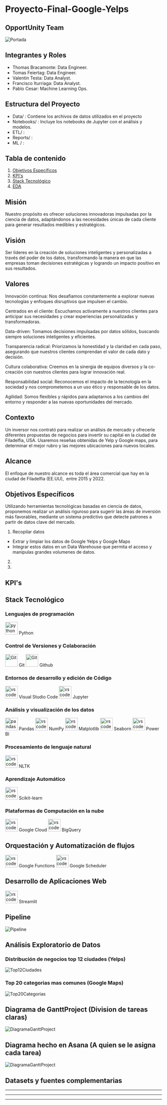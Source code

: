 # Proyecto-Final-Google-Yelps
## OpportUnity Team
![Portada](./Data/Images/OpporUnity_Banner.png)


<!-- PARTE INTEGRANTES Y ROLES -->


## Integrantes y Roles

* Thomas Bracamonte: Data Engineer.
* Tomas Feiertag: Data Engineer.
* Valentin Testa: Data Analyst.
* Francisco Iturriaga: Data Analyst.
* Pablo Cesar: Machine Learning Ops.


<!-- ESTRUCTURA DEL PROYECTO -->


## Estructura del Proyecto
* Data/ : Contiene los archivos de datos utilizados en el proyecto
* Notebooks/ : Incluye los notebooks de Jupyter con el análisis y modelos.
* ETL/ :
* Reports/ :
* ML / :


<!-- TABLA DE CONTENIDO -->


## Tabla de contenido
1. [Objetivos Específicos](#objetivos-específicos)
2. [KPI's](#kpi's)
3. [Stack Tecnológico](#stack-tecnológico)
4. [EDA](#análisis-exploratorio-de-datos)


<!-- INTRODUCCION -->


## Misión

Nuestro propósito es ofrecer soluciones innovadoras impulsadas por la ciencia de datos, adaptándonos a las necesidades únicas de cada cliente para generar resultados medibles y estratégicos.

## Visión

Ser líderes en la creación de soluciones inteligentes y personalizadas a través del poder de los datos, transformando la manera en que las empresas toman decisiones estratégicas y logrando un impacto positivo en sus resultados.

## Valores

Innovación continua: Nos desafiamos constantemente a explorar nuevas tecnologías y enfoques disruptivos que impulsen el cambio.

Centrados en el cliente: Escuchamos activamente a nuestros clientes para anticipar sus necesidades y crear experiencias personalizadas y transformadoras.

Data-driven: Tomamos decisiones impulsadas por datos sólidos, buscando siempre soluciones inteligentes y eficientes.

Transparencia radical: Priorizamos la honestidad y la claridad en cada paso, asegurando que nuestros clientes comprendan el valor de cada dato y decisión.

Cultura colaborativa: Creemos en la sinergia de equipos diversos y la co-creación con nuestros clientes para lograr innovación real.

Responsabilidad social: Reconocemos el impacto de la tecnología en la sociedad y nos comprometemos a un uso ético y responsable de los datos.

Agilidad: Somos flexibles y rápidos para adaptarnos a los cambios del entorno y responder a las nuevas oportunidades del mercado.

## Contexto
Un inversor nos contrató para realizar un análisis de mercado y ofrecerle diferentes propuestas de negocios para invertir su capital en la ciudad de Filadelfia, USA. Usaremos reseñas obtenidas de Yelp y Google maps, para determinar el mejor rubro y las mejores ubicaciones para nuevos locales.

## Alcance
El enfoque de nuestro alcance es toda el área comercial que hay en la ciudad de Filadelfia (EE.UU),  entre 2015 y 2022.


<!-- Trabajar en Objetivos Especificos -->


## Objetivos Específicos
Utilizando herramientas tecnológicas basadas en ciencia de datos, proponemos realizar un análisis riguroso para sugerir las áreas de inversión más favorables, mediante un sistema predictivo que detecte patrones a partir de datos clave del mercado.

1. Recopilar datos
* Extrar y limpiar los datos de Google Yelps y Google Maps
* Integrar estos datos en un Data Warehouse que permita el acceso y manipulas grandes volumenes de datos.
2. 

3. 


<!-- Trabajar en KPI -->


## KPI's


<!-- STACK TECNOLOGICO -->


## Stack Tecnológico

### Lenguajes de programación
<img src="Data\Images\Icons\pyhon-logo.png" title="Python" alt="python" width="40" height="40"/> Python 

### Control de Versiones y Colaboración
<img src="Data\Images\Icons\git.png" title="Git" alt="Git" width="40" height="40"/> Git <img src="Data\Images\Icons\github.png" title="Git" alt="Git" width="40" height="40"/> Github

### Entornos de desarrollo y edición de Código
<img src="Data\Images\Icons\VS-code-logo.png" title="VSCode" alt="vscode" width="40" height="40"/> Visual Studio Code 
<img src="Data\Images\Icons\jupyter.png" title="VSCode" alt="vscode" width="40" height="40"/> Jupyter

### Análisis y visualización de los datos
<img src="Data\Images\Icons\pandas-logo-300.png" title="Pandas" alt="pandas" width="40" height="40"/> Pandas 
<img src="Data\Images\Icons\numpy-original.svg" title="VSCode" alt="vscode" width="40" height="40"/> NumPy 
<img src="Data\Images\Icons\matplotlib-original.svg" title="VSCode" alt="vscode" width="40" height="40"/> Matplotlib 
<img src="Data\Images\Icons\seaborn-icon.svg" title="VSCode" alt="vscode" width="40" height="40"/> Seaborn 
<img src="Data\Images\Icons\powerbi.svg" title="VSCode" alt="vscode" width="40" height="40"/> Power BI

### Procesamiento de lenguaje natural
<img src="Data\Images\Icons\NLTK-85.webp" title="VSCode" alt="vscode" width="40" height="40"/> NLTK

### Aprendizaje Automático
<img src="Data\Images\Icons\scikit-learn-logo-big.png" title="VSCode" alt="vscode" width="40" height="40"/> Scikit-learn

### Plataformas de Computación en la nube
<img src="Data\Images\Icons\google-cloud-icon.png" title="VSCode" alt="vscode" width="40" height="40"/> Google Cloud 
<img src="Data\Images\Icons\bigquery.svg" title="VSCode" alt="vscode" width="40" height="40"/> BigQuery
 
## Orquestación y Automatización de flujos 
<img src="Data\Images\Icons\Functions.png" title="VSCode" alt="vscode" width="40" height="40"/> Google Functions 
<img src="Data\Images\Icons\Scheduler.png" title="VSCode" alt="vscode" width="40" height="40"/> Google Scheduler

## Desarrollo de Aplicaciones Web
<img src="Data\Images\Icons\streamlit-original.svg" title="VSCode" alt="vscode" width="40" height="40"/> Streamlit


<!-- PIPELINE -->


## Pipeline
![Pipeline](./Data/Images/workflow.png)


<!-- ANALISIS EXPLORATORIO DE DATOS -->


## Análisis Exploratorio de Datos 
### Distribución de negocios top 12 ciudades (Yelps)
![Top12Ciudades](./Data/Images/top_12_ciudades.png)

### Top 20 categorias mas comunes (Google Maps)
![Top20Categorias](./Data/Images/Top_Categorias.png)


<!-- DIAGRAMA GANTT -->


## Diagrama de GanttProject (Division de tareas claras)
![DiagramaGanttProject](./Data/Images/Diagrama_Gantt_Project.png)

## Diagrama hecho en Asana (A quien se le asigna cada tarea)
![DiagramaGanttProject](./Data/Images/Diagrama_Gantt_Asana.png)


<!-- DATASETS Y FUENTES COMPLEMENTARIAS -->

## Datasets y fuentes complementarias 


-----
-----
-----